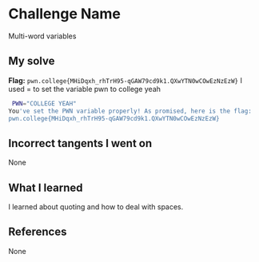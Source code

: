 # Challenge Name
Multi-word variables

## My solve
**Flag:** `pwn.college{MHiDqxh_rhTrH95-qGAW79cd9k1.QXwYTN0wCOwEzNzEzW}`
I used = to set the variable pwn to college yeah

```bash
 PWN="COLLEGE YEAH"
You've set the PWN variable properly! As promised, here is the flag:
pwn.college{MHiDqxh_rhTrH95-qGAW79cd9k1.QXwYTN0wCOwEzNzEzW}
```
## Incorrect tangents I went on
None

## What I learned
I learned about quoting and how to deal with spaces.

## References 
None
